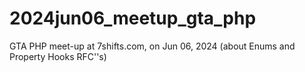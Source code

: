 # 2024jun06_meetup_gta_php
GTA PHP meet-up at 7shifts.com, on Jun 06, 2024 (about Enums and Property Hooks RFC''s)
